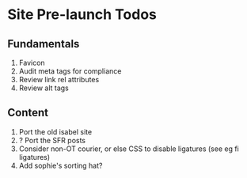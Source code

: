 # Site Pre-launch Todos

## Fundamentals

1. Favicon
2. Audit meta tags for compliance
3. Review link rel attributes
4. Review alt tags

## Content

1. Port the old isabel site
3. ? Port the SFR posts
4. Consider non-OT courier, or else CSS to disable ligatures (see eg fi ligatures)
5. Add sophie's sorting hat?